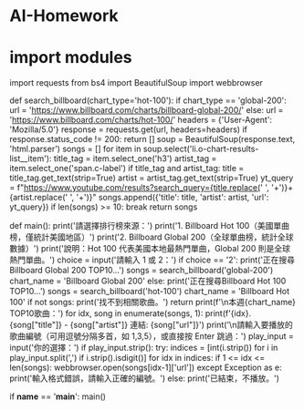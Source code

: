 # AI-Homework
# import modules

import requests
from bs4 import BeautifulSoup
import webbrowser

def search_billboard(chart_type='hot-100'):
    if chart_type == 'global-200':
        url = 'https://www.billboard.com/charts/billboard-global-200/'
    else:
        url = 'https://www.billboard.com/charts/hot-100/'
    headers = {'User-Agent': 'Mozilla/5.0'}
    response = requests.get(url, headers=headers)
    if response.status_code != 200:
        return []
    soup = BeautifulSoup(response.text, 'html.parser')
    songs = []
    for item in soup.select('li.o-chart-results-list__item'):
        title_tag = item.select_one('h3')
        artist_tag = item.select_one('span.c-label')
        if title_tag and artist_tag:
            title = title_tag.get_text(strip=True)
            artist = artist_tag.get_text(strip=True)
            yt_query = f"https://www.youtube.com/results?search_query={title.replace(' ', '+')}+{artist.replace(' ', '+')}"
            songs.append({'title': title, 'artist': artist, 'url': yt_query})
        if len(songs) >= 10:
            break
    return songs


def main():
    print('請選擇排行榜來源：')
    print('1. Billboard Hot 100（美國單曲榜，僅統計美國地區）')
    print('2. Billboard Global 200（全球單曲榜，統計全球數據）')
    print('說明：Hot 100 代表美國本地最熱門單曲，Global 200 則是全球熱門單曲。')
    choice = input('請輸入 1 或 2：')
    if choice == '2':
        print('正在搜尋Billboard Global 200 TOP10...')
        songs = search_billboard('global-200')
        chart_name = 'Billboard Global 200'
    else:
        print('正在搜尋Billboard Hot 100 TOP10...')
        songs = search_billboard('hot-100')
        chart_name = 'Billboard Hot 100'
    if not songs:
        print('找不到相關歌曲。')
        return
    print(f'\n本週{chart_name} TOP10歌曲：')
    for idx, song in enumerate(songs, 1):
        print(f'{idx}. {song["title"]} - {song["artist"]} 連結: {song["url"]}')
    print('\n請輸入要播放的歌曲編號（可用逗號分隔多首，如 1,3,5），或直接按 Enter 跳過：')
    play_input = input('你的選擇：')
    if play_input.strip():
        try:
            indices = [int(i.strip()) for i in play_input.split(',') if i.strip().isdigit()]
            for idx in indices:
                if 1 <= idx <= len(songs):
                    webbrowser.open(songs[idx-1]['url'])
        except Exception as e:
            print('輸入格式錯誤，請輸入正確的編號。')
    else:
        print('已結束，不播放。')

if __name__ == '__main__':
    main()
